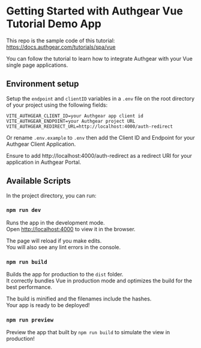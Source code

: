 # Getting Started with Authgear Vue Tutorial Demo App

This repo is the sample code of this tutorial: https://docs.authgear.com/tutorials/spa/vue

You can follow the tutorial to learn how to integrate Authgear with your Vue single page applications.

## Environment setup

Setup the `endpoint` and `clientID` variables in a `.env` file on the root directory of your project using the following fields:

````
VITE_AUTHGEAR_CLIENT_ID=your Authgear app client id
VITE_AUTHGEAR_ENDPOINT=your Authgear project URL
VITE_AUTHGEAR_REDIRECT_URL=http://localhost:4000/auth-redirect
````
Or rename `.env.example` to `.env` then add the Client ID and Endpoint for your Authgear Client Application.

Ensure to add http://localhost:4000/auth-redirect as a redirect URI for your application in Authgear Portal.

## Available Scripts

In the project directory, you can run:

### `npm run dev`

Runs the app in the development mode.\
Open [http://localhost:4000](http://localhost:4000) to view it in the browser.

The page will reload if you make edits.\
You will also see any lint errors in the console.

### `npm run build`

Builds the app for production to the `dist` folder.\
It correctly bundles Vue in production mode and optimizes the build for the best performance.

The build is minified and the filenames include the hashes.\
Your app is ready to be deployed!

### `npm run preview`

Preview the app that built by `npm run build` to simulate the view in production!